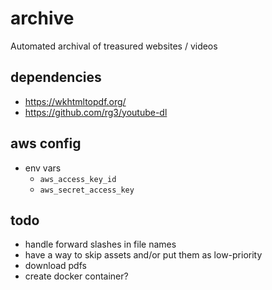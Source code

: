 # archive
Automated archival of treasured websites / videos

## dependencies

- https://wkhtmltopdf.org/
- https://github.com/rg3/youtube-dl

## aws config

- env vars
  - `aws_access_key_id`
  - `aws_secret_access_key`

## todo

- handle forward slashes in file names
- have a way to skip assets and/or put them as low-priority
- download pdfs
- create docker container?
